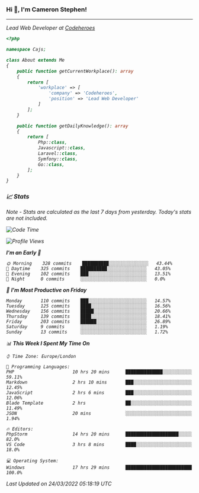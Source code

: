 ### Hi 👋, I'm Cameron Stephen!
<hr>
<p><em>Lead Web Developer at <a href="https://codeheroes.co.uk">Codeheroes</a></p>


```php
<?php

namespace Cajs;

class About extends Me
{
    public function getCurrentWorkplace(): array
    {
        return [
            'workplace' => [
                'company' => 'Codeheroes',
                'position' => 'Lead Web Developer'
            ]
        ];
    }

    public function getDailyKnowledge(): array
    {
        return [
            Php::class,
            Javascript::class,
            Laravel::class,
            Symfony::class,
            Go::class,
        ];
    }
}
```

### 📈 Stats
<p><em>Note - Stats are calculated as the last 7 days from yesterday. Today's stats are not included.</em></p>


<!--START_SECTION:waka-->
![Code Time](http://img.shields.io/badge/Code%20Time-2%2C754%20hrs%205%20mins-blue)

![Profile Views](http://img.shields.io/badge/Profile%20Views-0-blue)

**I'm an Early 🐤** 

```text
🌞 Morning    328 commits    ██████████░░░░░░░░░░░░░░░   43.44% 
🌆 Daytime    325 commits    ██████████░░░░░░░░░░░░░░░   43.05% 
🌃 Evening    102 commits    ███░░░░░░░░░░░░░░░░░░░░░░   13.51% 
🌙 Night      0 commits      ░░░░░░░░░░░░░░░░░░░░░░░░░   0.0%

```
📅 **I'm Most Productive on Friday** 

```text
Monday       110 commits    ███░░░░░░░░░░░░░░░░░░░░░░   14.57% 
Tuesday      125 commits    ████░░░░░░░░░░░░░░░░░░░░░   16.56% 
Wednesday    156 commits    █████░░░░░░░░░░░░░░░░░░░░   20.66% 
Thursday     139 commits    ████░░░░░░░░░░░░░░░░░░░░░   18.41% 
Friday       203 commits    ██████░░░░░░░░░░░░░░░░░░░   26.89% 
Saturday     9 commits      ░░░░░░░░░░░░░░░░░░░░░░░░░   1.19% 
Sunday       13 commits     ░░░░░░░░░░░░░░░░░░░░░░░░░   1.72%

```


📊 **This Week I Spent My Time On** 

```text
⌚︎ Time Zone: Europe/London

💬 Programming Languages: 
PHP                      10 hrs 20 mins      ██████████████░░░░░░░░░░░   59.11% 
Markdown                 2 hrs 10 mins       ███░░░░░░░░░░░░░░░░░░░░░░   12.45% 
JavaScript               2 hrs 6 mins        ███░░░░░░░░░░░░░░░░░░░░░░   12.06% 
Blade Template           2 hrs               ██░░░░░░░░░░░░░░░░░░░░░░░   11.49% 
JSON                     20 mins             ░░░░░░░░░░░░░░░░░░░░░░░░░   1.94%

🔥 Editors: 
PhpStorm                 14 hrs 20 mins      ████████████████████░░░░░   82.0% 
VS Code                  3 hrs 8 mins        ████░░░░░░░░░░░░░░░░░░░░░   18.0%

💻 Operating System: 
Windows                  17 hrs 29 mins      █████████████████████████   100.0%

```


 Last Updated on 24/03/2022 05:18:19 UTC
<!--END_SECTION:waka-->
